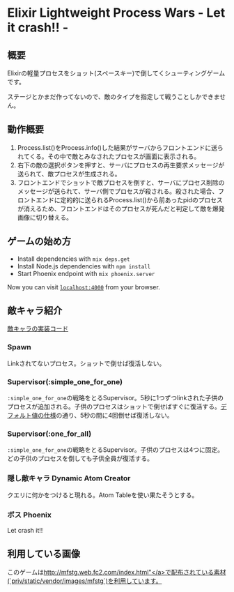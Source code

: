 # Elixir Lightweight Process Wars - Let it crash!! -

## 概要

Elixirの軽量プロセスをショット(スペースキー)で倒してくシューティングゲームです。

ステージとかまだ作ってないので、敵のタイプを指定して戦うことしかできません。

## 動作概要

1. Process.list()をProcess.info()した結果がサーバからフロントエンドに送られてくる。その中で敵とみなされたプロセスが画面に表示される。
1. 右下の敵の選択ボタンを押すと、サーバにプロセスの再生要求メッセージが送られて、敵プロセスが生成される。
1. フロントエンドでショットで敵プロセスを倒すと、サーバにプロセス削除のメッセージが送られて、サーバ側でプロセスが殺される。殺された場合、フロントエンドに定的的に送られるProcess.list()から前あったpidのプロセスが消えるため、フロントエンドはそのプロセスが死んだと判定して敵を爆発画像に切り替える。

## ゲームの始め方

  * Install dependencies with `mix deps.get`
  * Install Node.js dependencies with `npm install`
  * Start Phoenix endpoint with `mix phoenix.server`

Now you can visit [`localhost:4000`](http://localhost:4000) from your browser.

## 敵キャラ紹介

[敵キャラの実装コード](./lib/enemy.ex)

### Spawn

Linkされてないプロセス。ショットで倒せば復活しない。

### Supervisor(:simple_one_for_one)

`:simple_one_for_one`の戦略をとるSupervisor。5秒に1つずつlinkされた子供のプロセスが追加される。子供のプロセスはショットで倒せばすぐに復活する。[デフォルト値の仕様](https://hexdocs.pm/elixir/Supervisor.Spec.html#supervise/2-options)の通り、5秒の間に4回倒せば復活しない。

### Supervisor(:one_for_all)

`:simple_one_for_one`の戦略をとるSupervisor。子供のプロセスは4つに固定。どの子供のプロセスを倒しても子供全員が復活する。

### 隠し敵キャラ Dynamic Atom Creator

クエリに何かをつけると現れる。Atom Tableを使い果たそうとする。

### ボス Phoenix

Let crash it!!

## 利用している画像

このゲームは<a href="http://mfstg.web.fc2.com/index.html">http://mfstg.web.fc2.com/index.html"</a>で配布されている素材(`priv/static/vendor/images/mfstg`)を利用しています。
